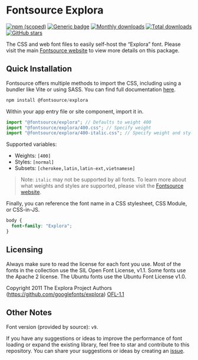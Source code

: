 # Fontsource Explora

[![npm (scoped)](https://img.shields.io/npm/v/@fontsource/explora?color=brightgreen)](https://www.npmjs.com/package/@fontsource/explora) [![Generic badge](https://img.shields.io/badge/fontsource-passing-brightgreen)](https://github.com/fontsource/fontsource) [![Monthly downloads](https://badgen.net/npm/dm/@fontsource/explora)](https://github.com/fontsource/fontsource) [![Total downloads](https://badgen.net/npm/dt/@fontsource/explora)](https://github.com/fontsource/fontsource) [![GitHub stars](https://img.shields.io/github/stars/fontsource/fontsource.svg?style=social&label=Star)](https://github.com/fontsource/fontsource/stargazers)

The CSS and web font files to easily self-host the “Explora” font. Please visit the main [Fontsource website](https://fontsource.org/fonts/explora) to view more details on this package.

## Quick Installation

Fontsource offers multiple methods to import the CSS, including using a bundler like Vite or using SASS. You can find full documentation [here](https://fontsource.org/docs/getting-started/introduction).

```javascript
npm install @fontsource/explora
```

Within your app entry file or site component, import it in.

```javascript
import "@fontsource/explora"; // Defaults to weight 400
import "@fontsource/explora/400.css"; // Specify weight
import "@fontsource/explora/400-italic.css"; // Specify weight and style
```

Supported variables:
- Weights: `[400]`
- Styles: `[normal]`
- Subsets: `[cherokee,latin,latin-ext,vietnamese]`

> Note: `italic` may not be supported by all fonts. To learn more about what weights and styles are supported, please visit the [Fontsource website](https://fontsource.org/fonts/explora).

Finally, you can reference the font name in a CSS stylesheet, CSS Module, or CSS-in-JS.

```css
body {
  font-family: "Explora";
}
```

## Licensing
Always make sure to read the license for each font you use. Most of the fonts in the collection use the SIL Open Font License, v1.1. Some fonts use the Apache 2 license. The Ubuntu fonts use the Ubuntu Font License v1.0.

Copyright 2011 The Explora Project Authors (https://github.com/googlefonts/explora)
[OFL-1.1](http://scripts.sil.org/OFL)

## Other Notes
Font version (provided by source): `v9`.

If you have any suggestions or ideas to improve the performance of font loading or expand the existing library, feel free to star and contribute to this repository. You can share your suggestions or ideas by creating an [issue](https://github.com/fontsource/fontsource/issues).